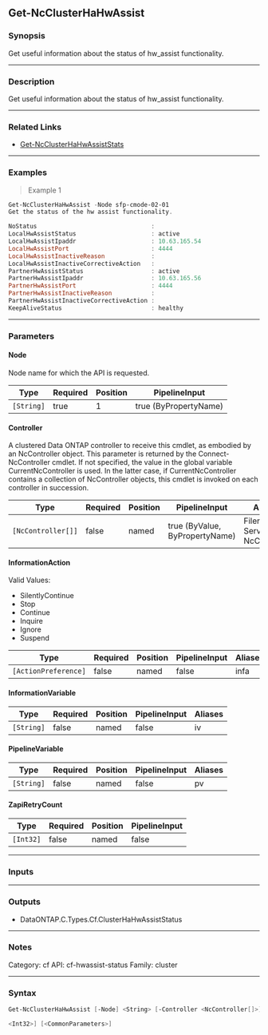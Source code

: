 Get-NcClusterHaHwAssist
-----------------------

### Synopsis
Get useful information about the status of hw_assist functionality.

---

### Description

Get useful information about the status of hw_assist functionality.

---

### Related Links
* [Get-NcClusterHaHwAssistStats](Get-NcClusterHaHwAssistStats)

---

### Examples
> Example 1

```PowerShell
Get-NcClusterHaHwAssist -Node sfp-cmode-02-01
Get the status of the hw assist functionality.

NoStatus                                :
LocalHwAssistStatus                     : active
LocalHwAssistIpaddr                     : 10.63.165.54
LocalHwAssistPort                       : 4444
LocalHwAssistInactiveReason             :
LocalHwAssistInactiveCorrectiveAction   :
PartnerHwAssistStatus                   : active
PartnerHwAssistIpaddr                   : 10.63.165.56
PartnerHwAssistPort                     : 4444
PartnerHwAssistInactiveReason           :
PartnerHwAssistInactiveCorrectiveAction :
KeepAliveStatus                         : healthy

```

---

### Parameters
#### **Node**
Node name for which the API is requested.

|Type      |Required|Position|PipelineInput        |
|----------|--------|--------|---------------------|
|`[String]`|true    |1       |true (ByPropertyName)|

#### **Controller**
A clustered Data ONTAP controller to receive this cmdlet, as embodied by an NcController object.  This parameter is returned by the Connect-NcController cmdlet.  If not specified, the value in the global variable CurrentNcController is used.  In the latter case, if CurrentNcController contains a collection of NcController objects, this cmdlet is invoked on each controller in succession.

|Type              |Required|Position|PipelineInput                 |Aliases                          |
|------------------|--------|--------|------------------------------|---------------------------------|
|`[NcController[]]`|false   |named   |true (ByValue, ByPropertyName)|Filer<br/>Server<br/>NcController|

#### **InformationAction**

Valid Values:

* SilentlyContinue
* Stop
* Continue
* Inquire
* Ignore
* Suspend

|Type                |Required|Position|PipelineInput|Aliases|
|--------------------|--------|--------|-------------|-------|
|`[ActionPreference]`|false   |named   |false        |infa   |

#### **InformationVariable**

|Type      |Required|Position|PipelineInput|Aliases|
|----------|--------|--------|-------------|-------|
|`[String]`|false   |named   |false        |iv     |

#### **PipelineVariable**

|Type      |Required|Position|PipelineInput|Aliases|
|----------|--------|--------|-------------|-------|
|`[String]`|false   |named   |false        |pv     |

#### **ZapiRetryCount**

|Type     |Required|Position|PipelineInput|
|---------|--------|--------|-------------|
|`[Int32]`|false   |named   |false        |

---

### Inputs

---

### Outputs
* DataONTAP.C.Types.Cf.ClusterHaHwAssistStatus

---

### Notes
Category: cf
API: cf-hwassist-status
Family: cluster

---

### Syntax
```PowerShell
Get-NcClusterHaHwAssist [-Node] <String> [-Controller <NcController[]>] [-InformationAction <ActionPreference>] [-InformationVariable <String>] [-PipelineVariable <String>] [-ZapiRetryCount 
```
```PowerShell
<Int32>] [<CommonParameters>]
```
